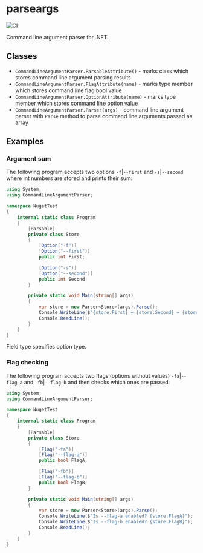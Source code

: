 # parseargs

[![CI](https://github.com/alvinseville7cf/parseargs/actions/workflows/ci.yml/badge.svg)](https://github.com/alvinseville7cf/parseargs/actions/workflows/ci.yml)

Command line argument parser for .NET.

## Classes

- `CommandLineArgumentParser.ParsableAttribute()` - marks class which stores command line argument parsing results
- `CommandLineArgumentParser.FlagAttribute(name)` - marks type member which stores command line flag bool value
- `CommandLineArgumentParser.OptionAttribute(name)` - marks type member which stores command line option value
- `CommandLineArgumentParser.Parser(args)` - command line argument parser with `Parse` method to parse command line arguments passed as array

## Examples

### Argument sum

The following program accepts two options `-f`|`--first` and `-s`|`--second` where int numbers are stored and prints their sum:

```cs
using System;
using CommandLineArgumentParser;

namespace NugetTest
{
    internal static class Program
    {
        [Parsable]
        private class Store
        {
            [Option("-f")]
            [Option("--first")]
            public int First;

            [Option("-s")]
            [Option("--second")]
            public int Second;
        }

        private static void Main(string[] args)
        {
            var store = new Parser<Store>(args).Parse();
            Console.WriteLine($"{store.First} + {store.Second} = {store.First + store.Second}");
            Console.ReadLine();
        }
    }
}
```

Field type specifies option type.

### Flag checking

The following program accepts two flags (options without values) `-fa`|`--flag-a` and `-fb`|`--flag-b` and then checks which ones are passed:

```cs
using System;
using CommandLineArgumentParser;

namespace NugetTest
{
    internal static class Program
    {
        [Parsable]
        private class Store
        {
            [Flag("-fa")]
            [Flag("--flag-a")]
            public bool FlagA;

            [Flag("-fb")]
            [Flag("--flag-b")]
            public bool FlagB;
        }

        private static void Main(string[] args)
        {
            var store = new Parser<Store>(args).Parse();
            Console.WriteLine($"Is --flag-a enabled? {store.FlagA}");
            Console.WriteLine($"Is --flag-b enabled? {store.FlagB}");
            Console.ReadLine();
        }
    }
}
```
